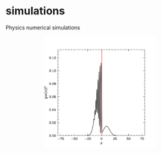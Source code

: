 # simulations
Physics numerical simulations
<p align="center">
  <img src="tunneling.png" alt="Project Image" width="300">
</p>

